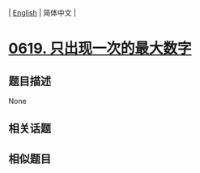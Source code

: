 
| [English](README_EN.md) | 简体中文 |
# [0619. 只出现一次的最大数字](https://leetcode-cn.com/problems/biggest-single-number/)
## 题目描述
None
## 相关话题

## 相似题目

